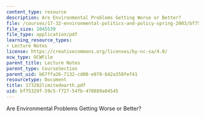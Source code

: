 ```yaml
---
content_type: resource
description: Are Environmental Problems Getting Worse or Better?
file: /courses/17-32-environmental-politics-and-policy-spring-2003/bf75329f59c5f72754fb470889a04545_173202limitedearth.pdf
file_size: 1045539
file_type: application/pdf
learning_resource_types:
- Lecture Notes
license: https://creativecommons.org/licenses/by-nc-sa/4.0/
ocw_type: OCWFile
parent_title: Lecture Notes
parent_type: CourseSection
parent_uid: b67ffa26-7132-cd00-e970-642a358fef41
resourcetype: Document
title: 173202limitedearth.pdf
uid: bf75329f-59c5-f727-54fb-470889a04545
---
```

Are Environmental Problems Getting Worse or Better?
